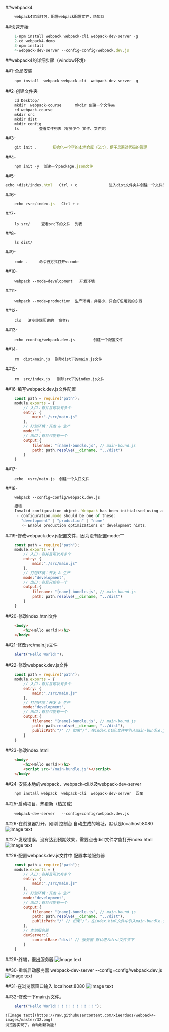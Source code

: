 ##webpack4
```javascript
    webpack4实现打包，配置webpack配置文件，热加载
```

##快速开始
```javascript 
    1-npm install webpack webpack-cli webpack-dev-server -g
    2-cd webpack4-demo
    3-npm install
    4-webpack-dev-server --config=config/webpack.dev.js
```

##webpack4的详细步骤（window环境）
    

##1-全局安装
```javascript
	npm install  webpack webpack-cli  webpack-dev-server -g
```

##2-创建文件夹
```javascript
	cd Desktop/
	mkdir  webpack-course      mkdir 创建一个文件夹
	cd webpack-course
	mkdir src
	mkdir dist
	mkdir config
	ls         查看文件列表（有多少个 文件、文件夹）
```

##3-
```javascript
    git init .       初始化一个空的本地仓库（Git），便于后器对代码的管理

```
##4-
```javascript
    npm init -y  创建一个package.json文件
```

##5-
```javascript
echo >dist/index.html   Ctrl + c              进入dist文件夹并创建一个文件为index.html 
```

##6-
```javascript
    echo >src/index.js   Ctrl + c
```


##7-
```
    ls src/     查看src下的文件  列表
```


##8-
```
    ls dist/
```


##9-
```
    code .     命令行方式打开vscode
```


##10-
```
    webpack --mode=development   开发环境
```

##11-
```
    webpack --mode=production  生产环境，非常小，只会打包用到的东西
```



##12-
```
    cls   清空终端历史的  命令行
```


##13-
```
    echo >config/webpack.dev.js        创建一个配置文件
```


##14-
```
    rm  dist/main.js  删除dist下的main.js文件
```

##15-
```
    rm  src/index.js   删除src下的index.js文件
```


##16-编写webpack.dev.js文件配置
```javascript
	const path = require("path");
	module.exports = {
		// 入口：有并且可以有多个
		entry: {
			main:"./src/main.js"
		},
		// 打包环境：开发 & 生产
		mode:"",
		// 出口：有且只能有一个
		output:{
			filename: "[name]-bundle.js", // main-bound.js
			path: path.resolve(__dirname, "../dist")
		}
	}
```
##17-
```
    echo  >src/main.js  创建一个入口文件
```

##18-
```
    webpack --config=config/webpack.dev.js
```

```javascript
	报错
	Invalid configuration object. Webpack has been initialised using a configuration object that does not match the API schema.
	 - configuration.mode should be one of these:
	   "development" | "production" | "none"
	   -> Enable production optimizations or development hints.
```

##19-修改webpack.dev.js配置文件，因为没有配置mode:""
```javascript
	const path = require("path");
	module.exports = {
		// 入口：有并且可以有多个
		entry: {
			main:"./src/main.js"
		},
		// 打包环境：开发 & 生产
		mode:"development",
		// 出口：有且只能有一个
		output:{
			filename: "[name]-bundle.js", // main-bound.js
			path: path.resolve(__dirname, "../dist")
		}
    }
```


##20-修改index.html文件
```html
	<body>
		<h1>Hello World!</h1>
    </body>
```


##21-修改src/main.js文件
```javascript
    alert("Hello World!");
```


##22-修改webpack.dev.js文件
```javascript
	const path = require("path");
	module.exports = {
		// 入口：有并且可以有多个
		entry: {
			main:"./src/main.js"
		},
		// 打包环境：开发 & 生产
		mode:"development",
		// 出口：有且只能有一个
		output:{
			filename: "[name]-bundle.js", // main-bound.js
			path: path.resolve(__dirname, "../dist"),
			publicPath:"/" // 如果“/”，在index.html文件中引入main-bundle.js。这么写：<script src="/main-bundle.js"></script> 。 如果写的是：“/js”，在index.html文件中引入main-bundle.js。这么写：<script src="/js/main-bundle.js"></script>
		}
    }
```


##23-修改index.html
```html
	<body>
		<h1>Hello World!</h1>
		<script src="/main-bundle.js"></script>
    </body>
```
##24-安装本地的webpack，webpack-cli以及webpack-dev-server
```javascript
	npm install webpack  webpack-cli  webpack-dev-server  回车
```

##25-启动项目，热更新（热加载）
```ndoejs
	webpack-dev-server   --config=config/webpack.dev.js  
```

##26-在浏览器打开，刚刚 控制台 自动生成的地址，默认是localhost:8080
    ![Image text](https://raw.githubusercontent.com/xieerduos/webpack4-images/master/26.png)

##27-发现错误，没有达到预期效果，需要点击dist文件才能打开index.html
    ![Image text](https://raw.githubusercontent.com/xieerduos/webpack4-images/master/27.png)

##28-配置webpack.dev.js文件中  配置本地服务器
```javascript
	const path = require("path");
	module.exports = {
		// 入口：有并且可以有多个
		entry: {
			main:"./src/main.js"
		},
		// 打包环境：开发 & 生产
		mode:"development",
		// 出口：有且只能有一个
		output:{
			filename: "[name]-bundle.js", // main-bound.js
			path: path.resolve(__dirname, "../dist"),
			publicPath:"/" // 如果“/”，在index.html文件中引入main-bundle.js。这么写：<script src="/main-bundle.js"></script> 。 如果写的是：“/js”，在index.html文件中引入main-bundle.js。这么写：<script src="/js/main-bundle.js"></script>
		},
		// 本地服务器
		devServer:{
			contentBase:"dist" // 服务器 默认进入dist文件夹下
		}
    }
```


##29-终端，退出服务器
    ![Image text](https://raw.githubusercontent.com/xieerduos/webpack4-images/master/29.png)

##30-重新启动服务器
	webpack-dev-server  --config=config/webpack.dev.js
	![Image text](https://raw.githubusercontent.com/xieerduos/webpack4-images/master/30.png)

    
##31-在浏览器窗口输入 localhost:8080
    ![Image text](https://raw.githubusercontent.com/xieerduos/webpack4-images/master/31.png)
	

##32-修改一下main.js文件。
```javascript
	alert("Hello World!！！！！！！！！！！");
```
    ![Image text](https://raw.githubusercontent.com/xieerduos/webpack4-images/master/32.png)
	浏览器实现了，自动刷新功能！



